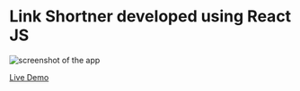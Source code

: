 # Link Shortner developed using React JS
 
![screenshot of the app](https://raw.githubusercontent.com/praveenorugantitech/praveenorugantitech-reactjs/master/0_Projects/praveenorugantitech-link-shortner/src/images/screenshot.PNG "Link Shortner")


[Live Demo](https://praveenoruganti-link-shortner.firebaseapp.com/)


